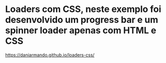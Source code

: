 # Loaders com CSS, neste exemplo foi desenvolvido um progress bar e um spinner loader apenas com HTML e CSS

https://daniarmando.github.io/loaders-css/
